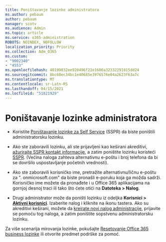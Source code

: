 ```yaml
---
title: Poništavanje lozinke administratora
ms.author: pebaum
author: pebaum
manager: scotv
ms.audience: Admin
ms.topic: article
ms.service: o365-administration
ROBOTS: NOINDEX, NOFOLLOW
localization_priority: Priority
ms.collection: Adm_O365
ms.custom:
- "9002340"
- "4553"
ms.openlocfilehash: 40199032ee920496f21e1606a32332291815dd24
ms.sourcegitcommit: 8bc60ec34bc1e40685e3976576e04a2623f63a7c
ms.translationtype: MT
ms.contentlocale: sr-Latn-RS
ms.lasthandoff: 04/15/2021
ms.locfileid: "51821929"
---
```

# <a name="admin-password-reset"></a>Poništavanje lozinke administratora

- Koristite [Poništavanje lozinke za Self Service](https://passwordreset.microsoftonline.com/) (SSPR) da biste poništili administratorsku lozinku.

- Ako ste zaboravili lozinku, ali ste prijavljeni kao keširani akreditivi, [ažurirajte SSPR kontakt informacije](https://go.microsoft.com/fwlink/?linkid=849451), a zatim poništite lozinku koristeći [SSPR](https://passwordreset.microsoftonline.com/).  (Većina naloga zahteva alternativnu e-poštu i broj telefona da bi se dovršilo uspostavljanje početnih vrednosti).

- Ako ste zaboravili korisničko ime, pretražite alternativnu/ličnu e-poštu za ". onmicrosoft.com" da biste pronašli e-poruku koja ga možda sadrži.  Korisničko ime možete da pronađete i u Office 365 aplikacijama na gornjoj desnoj traci ili tako što ćete otići na **Datoteka > Nalog**.

- Drugi administrator može da poništi lozinku iz odeljka **Korisnici > [Aktivni korisnici](https://portal.office.com/adminportal/home#/users)**. Izaberite nalog i kliknite na ikonu tastera.  Ako su akreditivi keširani, možete da [kreirate novi nalog administracije](https://portal.office.com/adminportal/home#/users), prijavite se pomoću tog naloga, a zatim poništite sopstvenu administratorsku lozinku.

Za više scenarija mirovanja lozinke, pokušajte [Resetovanje Office 365 business lozinke](https://docs.microsoft.com/microsoft-365/admin/add-users/reset-passwords) ili otvorite predmet podrške za pomoć.

